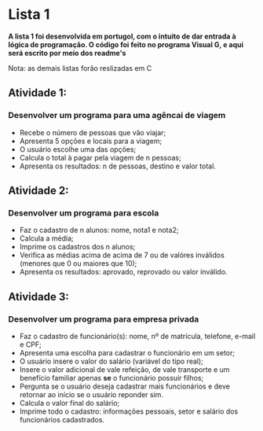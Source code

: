 # Lista 1
**A lista 1 foi desenvolvida em portugol, com o intuito de dar entrada à lógica de programação. O código foi feito no programa Visual G, e aqui será escrito por meio dos readme's**

Nota: as demais listas forão reslizadas em C

## Atividade 1:
### Desenvolver um programa para uma agêncai de viagem
* Recebe o número de pessoas que vão viajar;
* Apresenta 5 opções e locais para a viagem;
* O usuário escolhe uma das opções;
* Calcula o total à pagar pela viagem de n pessoas;
* Apresenta os resultados: n de pessoas, destino e valor total.

## Atividade 2:
### Desenvolver um programa para escola
* Faz o cadastro de n alunos: nome, nota1 e nota2;
* Calcula a média;
* Imprime os cadastros dos n alunos;
* Verifica as médias acima de acima de 7 ou de valóres inválidos (menores que 0 ou maiores que 10);
* Apresenta os resultados: aprovado, reprovado ou valor inválido.

## Atividade 3:
### Desenvolver um programa para empresa privada
* Faz o cadastro de funcionário(s): nome, nº de matrícula, telefone, e-mail e CPF;
* Apresenta uma escolha para cadastrar o funcionário em um setor;
* O usuário insere o valor do salário (variável do tipo real);
* Insere o valor adicional de vale refeição, de vale transporte e um benefício familiar apenas **se** o funcionário possuir filhos;
* Pergunta se o usuário deseja cadastrar mais funcionários e deve retornar ao início se o usuário reponder sim.
* Calcula o valor final do salário;
* Imprime todo o cadastro: informações pessoais, setor e salário dos funcionários cadastrados.